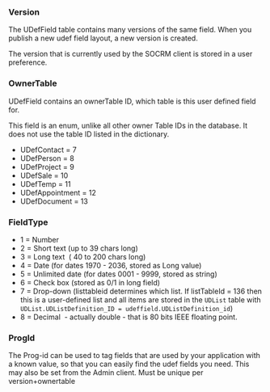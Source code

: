 <!-- markdownlint-disable-file MD041 -->
### Version

The UDefField table contains many versions of the same field. When you publish a new udef field layout, a new version is created.

The version that is currently used by the SOCRM client is stored in a user preference.

### OwnerTable

UDefField contains an ownerTable ID, which table is this user defined field for.

This field is an enum, unlike all other owner Table IDs in the database. It does not use the table ID listed in the dictionary.

* UDefContact = 7
* UDefPerson = 8
* UDefProject = 9
* UDefSale = 10
* UDefTemp = 11
* UDefAppointment = 12
* UDefDocument = 13

### FieldType

* 1 = Number
* 2 = Short text (up to 39 chars long)
* 3 = Long text  ( 40 to 200 chars long)
* 4 = Date (for dates 1970 - 2036, stored as Long value)
* 5 = Unlimited date (for dates 0001 - 9999, stored as string)
* 6 = Check box (stored as 0/1 in long field)
* 7 = Drop-down (listtableid determines which list. If listTableId = 136 then this is a user-defined list and all items are stored in the `UDList` table with `UDList.UDListDefinition_ID = udeffield.UDListDefinition_id`)
* 8 = Decimal  - actually double - that is 80 bits IEEE floating point.

### ProgId

The Prog-id can be used to tag fields that are used by your application with a known value, so that you can easily find the udef fields you need. This may also be set from the Admin client. Must be unique per version+ownertable
